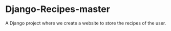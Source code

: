 # Django-Recipes-master
A Django project where we create a website to store the recipes of the user.
